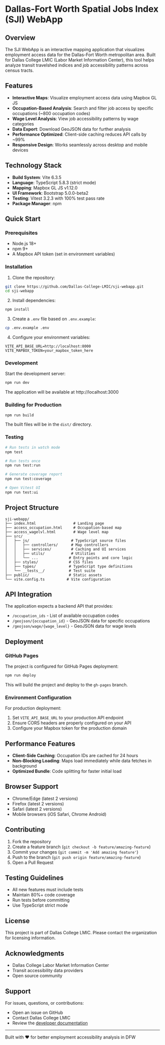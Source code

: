 # Dallas-Fort Worth Spatial Jobs Index (SJI) WebApp

## Overview

The SJI WebApp is an interactive mapping application that visualizes employment access data for the Dallas-Fort Worth metropolitan area. Built for Dallas College LMIC (Labor Market Information Center), this tool helps analyze transit travelshed indices and job accessibility patterns across census tracts.

## Features

- **Interactive Maps**: Visualize employment access data using Mapbox GL JS
- **Occupation-Based Analysis**: Search and filter job access by specific occupations (~800 occupation codes)
- **Wage Level Analysis**: View job accessibility patterns by wage categories
- **Data Export**: Download GeoJSON data for further analysis
- **Performance Optimized**: Client-side caching reduces API calls by ~99%
- **Responsive Design**: Works seamlessly across desktop and mobile devices

## Technology Stack

- **Build System**: Vite 6.3.5
- **Language**: TypeScript 5.8.3 (strict mode)
- **Mapping**: Mapbox GL JS v1.12.0
- **UI Framework**: Bootstrap 5.0.0-beta2
- **Testing**: Vitest 3.2.3 with 100% test pass rate
- **Package Manager**: npm

## Quick Start

### Prerequisites

- Node.js 18+
- npm 9+
- A Mapbox API token (set in environment variables)

### Installation

1. Clone the repository:
```bash
git clone https://github.com/Dallas-College-LMIC/sji-webapp.git
cd sji-webapp
```

2. Install dependencies:
```bash
npm install
```

3. Create a `.env` file based on `.env.example`:
```bash
cp .env.example .env
```

4. Configure your environment variables:
```env
VITE_API_BASE_URL=http://localhost:8000
VITE_MAPBOX_TOKEN=your_mapbox_token_here
```

### Development

Start the development server:
```bash
npm run dev
```

The application will be available at http://localhost:3000

### Building for Production

```bash
npm run build
```

The built files will be in the `dist/` directory.

### Testing

```bash
# Run tests in watch mode
npm test

# Run tests once
npm run test:run

# Generate coverage report
npm run test:coverage

# Open Vitest UI
npm run test:ui
```

## Project Structure

```
sji-webapp/
├── index.html                 # Landing page
├── access_occupation.html     # Occupation-based map
├── access_wagelvl.html        # Wage level map
├── src/
│   ├── js/                   # TypeScript source files
│   │   ├── controllers/      # Map controllers
│   │   ├── services/         # Caching and UI services
│   │   ├── utils/            # Utilities
│   │   └── ...              # Entry points and core logic
│   ├── styles/              # CSS files
│   ├── types/               # TypeScript type definitions
│   └── __tests__/           # Test suite
├── public/                  # Static assets
└── vite.config.ts          # Vite configuration
```

## API Integration

The application expects a backend API that provides:

- `/occupation_ids` - List of available occupation codes
- `/geojson/{occupation_id}` - GeoJSON data for specific occupations
- `/geojson/wage/{wage_level}` - GeoJSON data for wage levels

## Deployment

### GitHub Pages

The project is configured for GitHub Pages deployment:

```bash
npm run deploy
```

This will build the project and deploy to the `gh-pages` branch.

### Environment Configuration

For production deployment:
1. Set `VITE_API_BASE_URL` to your production API endpoint
2. Ensure CORS headers are properly configured on your API
3. Configure your Mapbox token for the production domain

## Performance Features

- **Client-Side Caching**: Occupation IDs are cached for 24 hours
- **Non-Blocking Loading**: Maps load immediately while data fetches in background
- **Optimized Bundle**: Code splitting for faster initial load

## Browser Support

- Chrome/Edge (latest 2 versions)
- Firefox (latest 2 versions)
- Safari (latest 2 versions)
- Mobile browsers (iOS Safari, Chrome Android)

## Contributing

1. Fork the repository
2. Create a feature branch (`git checkout -b feature/amazing-feature`)
3. Commit your changes (`git commit -m 'Add amazing feature'`)
4. Push to the branch (`git push origin feature/amazing-feature`)
5. Open a Pull Request

## Testing Guidelines

- All new features must include tests
- Maintain 80%+ code coverage
- Run tests before committing
- Use TypeScript strict mode

## License

This project is part of Dallas College LMIC. Please contact the organization for licensing information.

## Acknowledgments

- Dallas College Labor Market Information Center
- Transit accessibility data providers
- Open source community

## Support

For issues, questions, or contributions:
- Open an issue on GitHub
- Contact Dallas College LMIC
- Review the [developer documentation](./CLAUDE.md)

---

Built with ❤️ for better employment accessibility analysis in DFW
